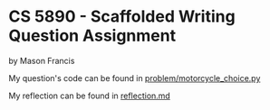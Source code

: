 # CS 5890 - Scaffolded Writing Question Assignment
by Mason Francis

My question's code can be found in [problem/motorcycle_choice.py](problem/motorcycle_choice.py)

My reflection can be found in [reflection.md](reflection.md)
